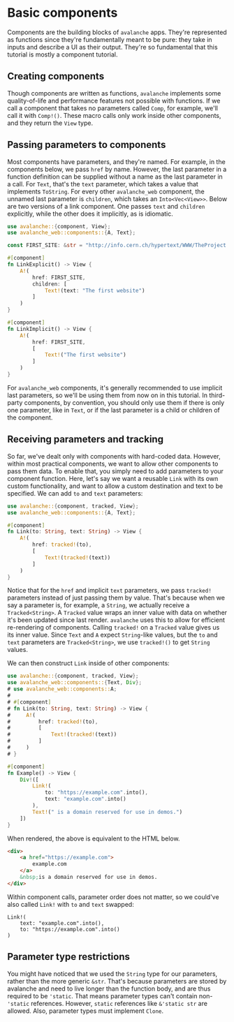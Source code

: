 # Basic components

Components are the building blocks of `avalanche` apps.
They're represented as functions since they're fundamentally meant to be pure:
they take in inputs and describe a UI as their output. They're so fundamental that
this tutorial is mostly a component tutorial. 

## Creating components

Though components are written as functions, `avalanche` implements some quality-of-life and performance features
not possible with functions. If we call a component that takes no parameters called `Comp`, for example, we'll call
it with `Comp!()`. These macro calls only work inside other components, and they return the `View` type.


## Passing parameters to components

Most components have parameters, and they're named. For example, in the components below, we pass `href` by name. However, the last 
parameter in a function definition can be supplied without a name as the last parameter in a call. 
For `Text`, that's the `text` parameter, which takes a value that implements `ToString`. 
For every other `avalanche_web` component, the unnamed last parameter is `children`, which takes an `Into<Vec<View>>`.
Below are two versions of a link component. One passes `text` and `children` explicitly, while the other does it implicitly, as is idiomatic. 

```rust
use avalanche::{component, View};
use avalanche_web::components::{A, Text};

const FIRST_SITE: &str = "http://info.cern.ch/hypertext/WWW/TheProject.html";

#[component]
fn LinkExplicit() -> View {
    A!(
        href: FIRST_SITE,
        children: [
            Text!(text: "The first website")
        ]
    )
}

#[component]
fn LinkImplicit() -> View {
    A!(
        href: FIRST_SITE,
        [
            Text!("The first website")
        ]
    )
}
```

For `avalanche_web` components, it's generally recommended to use implicit last parameters, so we'll be using them from now on in this tutorial.
In third-party components, by convention, you should only use them if there is only one 
parameter, like in `Text`, or if the last parameter is a child or children of the component.

## Receiving parameters and tracking

So far, we've dealt only with components with hard-coded data. However, within most practical components, we want to allow other components to pass them data.
To enable that, you simply need to add parameters to your component function. Here, let's say we want a reusable `Link` with its own custom functionality,
and want to allow a custom destination and text to be specified. We can add `to` and `text` parameters:

```rust
use avalanche::{component, tracked, View};
use avalanche_web::components::{A, Text};

#[component]
fn Link(to: String, text: String) -> View {
    A!(
        href: tracked!(to),
        [
            Text!(tracked!(text))
        ]
    )
}
```

Notice that for the `href` and implicit `text` parameters, we pass `tracked!` parameters instead of just passing them by value.
That's because when we say a parameter is, for example, a `String`, we actually receive a `Tracked<String>`. A `Tracked` value 
wraps an inner value with data on whether it's been updated since last render. `avalanche` uses this to allow for efficient re-rendering
of components. Calling `tracked!` on a `Tracked` value gives us its inner value. Since `Text` and `A` expect `String`-like values, but 
the `to` and `text` parameters are `Tracked<String>`, we use `tracked!()` to get `String` values.

We can then construct `Link` inside of other components:

```rust
use avalanche::{component, tracked, View};
use avalanche_web::components::{Text, Div};
# use avalanche_web::components::A;
# 
# #[component]
# fn Link(to: String, text: String) -> View {
#     A!(
#         href: tracked!(to),
#         [
#             Text!(tracked!(text))
#         ]
#     )
# }

#[component]
fn Example() -> View {
    Div!([
        Link!(
            to: "https://example.com".into(),
            text: "example.com".into()
        ),
        Text!(" is a domain reserved for use in demos.")
    ])
}
```

When rendered, the above is equivalent to the HTML below.
```html
<div>
    <a href="https://example.com">
        example.com
    </a>
    &nbsp;is a domain reserved for use in demos.
</div>
```

Within component calls, parameter order does not matter, so we could've also called `Link!` with `to` and `text` swapped:
```rust,ignore
Link!(
    text: "example.com".into(),
    to: "https://example.com".into()
)
```

## Parameter type restrictions

You might have noticed that we used the `String` type for our parameters, rather than the more generic `&str`. That's because 
parameters are stored by avalanche and need to live longer than the function body, and are thus required to be `'static`. That means
parameter types can't contain non-`'static` references. However, `static` references like `&'static str` are allowed.
Also, parameter types must implement `Clone`.